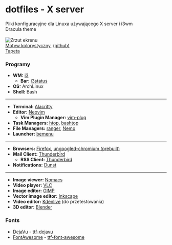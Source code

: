 # dotfiles - X server
Pliki konfiguracyjne dla Linuxa używającego X server i i3wm<br>
Dracula theme<br>
<br>
![Zrzut ekrenu](https://raw.githubusercontent.com/typsz/dotfiles/main/Dracula_theme.png)
<br>
[Motyw kolorystyczny](https://draculatheme.com/), [(github)](https://github.com/dracula/dracula-theme)<br>
[Tapeta](https://draculatheme.com/wallpaper)

### Programy
* **WM:** [i3](https://wiki.archlinux.org/title/I3)
	* **Bar:** [i3status](https://wiki.archlinux.org/title/I3#i3status)
* **OS:** ArchLinux
* **Shell:** Bash
---
* **Terminal:** [Alacritty](https://wiki.archlinux.org/title/Alacritty)
* **Editor:** [Neovim](https://wiki.archlinux.org/title/Neovim)
	* **Vim Plugin Manager:** [vim-plug](https://github.com/junegunn/vim-plug)
* **Task Managers:** [htop](https://archlinux.org/packages/extra/x86_64/htop/), [bashtop](https://archlinux.org/packages/community/any/bashtop/)
* **File Managers:** [ranger](https://wiki.archlinux.org/title/Ranger), [Nemo](https://wiki.archlinux.org/title/Nemo)
* **Launcher:** [bemenu](https://github.com/Cloudef/bemenu)
---
* **Browsers:** [Firefox](https://wiki.archlinux.org/title/Firefox), [ungoogled-chromium (prebuilt)](https://github.com/ungoogled-software/ungoogled-chromium-archlinux#binary-downloads)
*  **Mail Client:** [Thunderbird](https://wiki.archlinux.org/title/Thunderbird)
	*  **RSS Client:** [Thunderbird](https://wiki.archlinux.org/title/Thunderbird)
* **Notifications:** [Dunst](https://wiki.archlinux.org/title/Dunst)
---
* **Image viewer:** [Nomacs](https://archlinux.org/packages/community/x86_64/nomacs/)
* **Video player:** [VLC](https://wiki.archlinux.org/title/Vlc)
* **Image editor:** [GIMP](https://wiki.archlinux.org/title/Gimp)
* **Vector image editor:** [Inkscape](https://wiki.archlinux.org/title/Inkscape)
* **Video editor:** [Kdenlive](https://archlinux.org/packages/extra/x86_64/kdenlive/) (do przetestowania)
* **3D editor:** [Blender](https://wiki.archlinux.org/title/Blender)

### Fonts
* [DejaVu](https://en.wikipedia.org/wiki/DejaVu_fonts) - [ttf-dejavu](https://archlinux.org/packages/extra/any/ttf-dejavu/)
* [FontAwesome](https://fontawesome.com/) - [ttf-font-awesome](https://archlinux.org/packages/community/any/ttf-font-awesome/)
